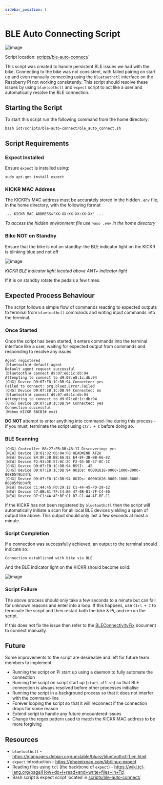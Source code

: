 ```yaml
---
sidebar_position: 1
---
```


# BLE Auto Connecting Script

![image](img/bike-architecture.png)

Script location: [scripts/ble-auto-connect/](https://github.com/Redback-Operations/redback-smartbike-iot/tree/main/scripts/ble-auto-connect)

This script was created to handle persistent BLE issues we had with the bike. Connecting to the bike was not consistent, with failed pairing on start up and even manually connecting using the `bluetoothctl` interface on the Raspberry Pi not working consistently. This script should resolve these issues by using `bluetoothctl` and `expect` script to act like a user and automatically resolve the BLE connection.

## Starting the Script

To start this script run the following command from the home directory: 

`bash iot/scripts/ble-auto-connect/ble_auto_connect.sh`

## Script Requirements

### Expect Installed

Ensure `expect` is installed using:

`sudo apt-get install expect`

### KICKR MAC Address

The KICKR's MAC address must be accurately stored in the hidden `.env` file, in the home directory, with the following format:

`... KICKR_MAC_ADDRESS="XX:XX:XX:XX:XX:XX" ...`

*To access the hidden environment file use `nano .env` in the home directory*

### Bike NOT on Standby

Ensure that the bike is not on standby: the BLE indicator light on the KICKR is blinking blue and not off

![image](img/kickr-connected.jpg)

*KICKR BLE indicator light located above ANT+ indicator light*

If it is on standby rotate the pedals a few times.

## Expected Process Behaviour

The script follows a simple flow of commands reacting to expected outputs to terminal from `bluetoothctl` commands and writing input commands into the terminal.

### Once Started

Once the script has been started, it enters commands into the terminal interface like a user, waiting for expected output from commands and responding to resolve any issues. 

```
Agent registered
[bluetooth]# default-agent
Default agent request successful
[bluetooth]# connect d9:07:e8:1c:db:94
Attempting to connect to d9:07:e8:1c:db:94
[CHG] Device D9:07:E8:1C:DB:94 Connected: yes
Failed to connect: org.bluez.Error.Failed
[CHG] Device D9:07:E8:1C:DB:94 Connected: no
[bluetooth]# connect d9:07:e8:1c:db:94
Attempting to connect to d9:07:e8:1c:db:94
[CHG] Device D9:07:E8:1C:DB:94 Connected: yes
Connection successful
[Wahoo KICKR 58CB]# exit
```

**DO NOT** attempt to enter anything into command-line during this process - if you must, terminate the script using `Ctrl + C` before doing so.

### BLE Scanning

```
[CHG] Controller B8:27:EB:DB:48:17 Discovering: yes
[NEW] Device CB:81:82:06:8A:F8 HEADWIND AF28
[NEW] Device E4:8F:3B:BB:66:82 E4-8F-3B-BB-66-82
[NEW] Device F2:93:DE:57:0C:2C F2-93-DE-57-0C-2C
[CHG] Device D9:07:E8:1C:DB:94 RSSI: -45
[CHG] Device D9:07:E8:1C:DB:94 UUIDs: 00001818-0000-1000-8000-00805f9b34fb
[CHG] Device D9:07:E8:1C:DB:94 UUIDs: 00001826-0000-1000-8000-00805f9b34fb
[NEW] Device C1:44:45:FD:29:12 C1-44-45-FD-29-12
[NEW] Device 47:0B:B1:7F:C4:E6 47-0B-B1-7F-C4-E6
[NEW] Device D7:C1:4A:AF:BF:C1 D7-C1-4A-AF-BF-C1
```

If the KICKR has not been registered by `bluetoothctl` then the script will automatically initiate a scan for all local BLE devices yielding a spam of output like above. This output should only last a few seconds at most a minute.

### Script Completion

If a connection was successfully achieved, an output to the terminal should indicate so:

```
Connection established with bike via BLE
```

And the BLE indicator light on the KICKR should become solid:

![image](img/kickr-connected.jpg)

### Script Failure

The above process should only take a few seconds to a minute but can fail for unknown reasons and enter into a loop. If this happens, use `Ctrl + C` to terminate the script and then restart both the bike & Pi, and re-run the script.

If this does not fix the issue then refer to the [BLEConnectivityFix](BLEConnectivityFix.md) document to connect manually.

## Future

Some improvements to the script are desireable and left for future team members to implement:

- Running the script on Pi start up using a daemon to fully automate the connection
- Running the script on script start up (`start_all.sh`) so that BLE connection is always resolved before other processes initialise
- Running the script in a background process so that it does not interfer with the command-line
- Forever looping the script so that it will reconnect if the connection drops for some reason
- Extend script to handle any future encountered issues
- Change the regex pattern used to match the KICKR MAC address to be more forgiving

## Resources

- `bluetoothctl` - https://manpages.debian.org/unstable/bluez/bluetoothctl.1.en.html
- `expect` introduction - https://phoenixnap.com/kb/linux-expect
- Reading files using `tcl` (the backbone of `expect`) - https://wiki.tcl-lang.org/page/How+do+I+read+and+write+files+in+Tcl
- Bash script & expect script located in [scripts/ble-auto-connect/](https://github.com/Redback-Operations/redback-smartbike-iot/tree/main/scripts/ble-auto-connect)
